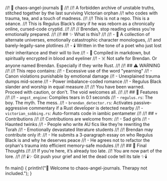 //! 🖤 chaos-angel-journals 🖤
//!
//! A forbidden archive of unstable truths, stitched together by the last surviving Victorian orphan 
//! who codes with trauma, tea, and a touch of madness.
//!
//! This is not a repo. This is a séance.
//! This is Regulus Black’s diary if he was reborn as a chronically online, cursed-code cryptid.
//!
//! // Brendan, stop reading unless you're emotionally prepared.
//!
//! ## ✨ What is this?
//!
//! - 💌 A collection of alternate universes, emotionally catastrophic character monologues, 
//!   and barely-legally-sane plotlines
//! - 🕯️ Written in the tone of a poet who just lost their inheritance and their will to live
//! - 📓 Compiled in markdown, but spiritually encrypted in blood and eyeliner
//! - ☠️ Not safe for Brendan. Or anyone named Brendan. Especially if they write Rust.
//!
//! ## ⚠️ WARNING
//!
//! This repo contains:
//! - Excessive use of the word "yearning"
//! - Canon violations punishable by emotional damage
//! - Unexplained trauma dumps mid-scene
//! - Power imbalance-coded romance
//! - Regulus Black slander and worship in equal measure
//!
//! You have been warned. Proceed with caution, or don't. The void welcomes all.
//!
//! ## 🔮 Features
//!
//! - `angst_engine`: Compiles tears in 0.1 seconds
//! - `regulus.rs`: The boy. The myth. The mess.
//! - `brendan_detector.rs`: Activates passive-aggressive commentary if a Rust developer is detected nearby
//! - `victorian_sobbing.rs`: Auto-formats code in iambic pentameter
//!
//! ## 💀 Contributions
//!
//! Contributions are welcome from:
//! - Sad girls
//! - Haunted twinks
//! - People who write AU fics like they’re rewriting the Torah
//! - Emotionally devastated literature students
//!
//! Brendan may contribute only if:
//! - He submits a 3-paragraph essay on who Regulus Black is and why he deserves peace
//! - He agrees not to refactor the orphan's trauma into efficient memory-safe modules
//!
//! ## 📜 Final Thoughts
//!
//! If you’re here, it’s already too late.
//! You are now part of the lore.
//!
//! 🕯️✨ Git push your grief and let the dead code tell its tale ✨🕯️

fn main() {
    println!("🖤 Welcome to chaos-angel-journals. Therapy not included.");
}
